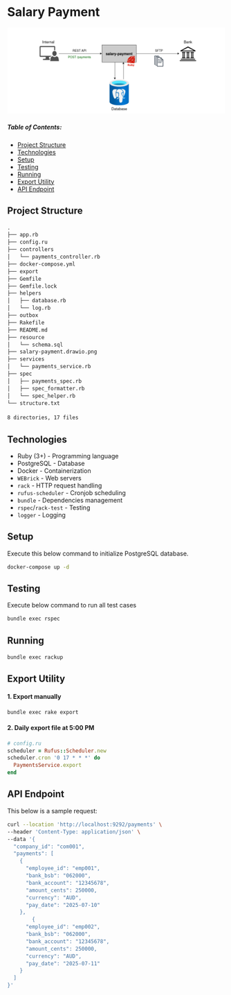 # Salary Payment

![solution design](./salary-payment.drawio.png)

##### Table of Contents:

- [Project Structure](#project-struture)
- [Technologies](#technologies)
- [Setup](#setup)
- [Testing](#testing)
- [Running](#running)
- [Export Utility](#export-utility)
- [API Endpoint](#api-endpoint)

## Project Structure

```txt
.
├── app.rb
├── config.ru
├── controllers
│   └── payments_controller.rb
├── docker-compose.yml
├── export
├── Gemfile
├── Gemfile.lock
├── helpers
│   ├── database.rb
│   └── log.rb
├── outbox
├── Rakefile
├── README.md
├── resource
│   └── schema.sql
├── salary-payment.drawio.png
├── services
│   └── payments_service.rb
├── spec
│   ├── payments_spec.rb
│   ├── spec_formatter.rb
│   └── spec_helper.rb
└── structure.txt

8 directories, 17 files
```

## Technologies

- Ruby (3+) - Programming language
- PostgreSQL - Database
- Docker - Containerization
- `WEBrick` - Web servers
- `rack` - HTTP request handling
- `rufus-scheduler` - Cronjob scheduling
- `bundle` - Dependencies management
- `rspec`/`rack-test` - Testing
- `logger` - Logging

## Setup

Execute this below command to initialize PostgreSQL database.
```bash
docker-compose up -d
```

## Testing

Execute below command to run all test cases
```bash
bundle exec rspec
```

## Running

```bash
bundle exec rackup
```

## Export Utility

#### 1. Export manually
```bash
bundle exec rake export
```

#### 2. Daily export file at 5:00 PM
```ruby
# config.ru
scheduler = Rufus::Scheduler.new
scheduler.cron '0 17 * * *' do
  PaymentsService.export
end
```

## API Endpoint

This below is a sample request:
```bash
curl --location 'http://localhost:9292/payments' \
--header 'Content-Type: application/json' \
--data '{
  "company_id": "com001",
  "payments": [
    {
      "employee_id": "emp001",
      "bank_bsb": "062000",
      "bank_account": "12345678",
      "amount_cents": 250000,
      "currency": "AUD",
      "pay_date": "2025-07-10"
    },
        {
      "employee_id": "emp002",
      "bank_bsb": "062000",
      "bank_account": "12345678",
      "amount_cents": 250000,
      "currency": "AUD",
      "pay_date": "2025-07-11"
    }
  ]
}'
```
